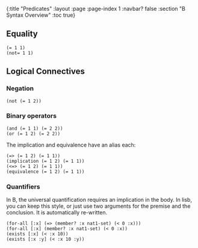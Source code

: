 {:title "Predicates"
 :layout :page
 :page-index 1
 :navbar? false
 :section "B Syntax Overview"
 :toc true}

## Equality

```lisb
(= 1 1)
(not= 1 1)
```

## Logical Connectives

### Negation

```lisb
(not (= 1 2))
```

### Binary operators

```lisb
(and (= 1 1) (= 2 2))
(or (= 1 2) (= 2 2))
```

The implication and equivalence have an alias each:

```lisb
(=> (= 1 2) (= 1 1))
(implication (= 1 2) (= 1 1))
(<=> (= 1 2) (= 1 1))
(equivalence (= 1 2) (= 1 1))
```

### Quantifiers

In B, the universal quantification requires an implication in the body.
In lisb, you can keep this style, or just use two arguments for the premise and the conclusion.
It is automatically re-written.

```lisb
(for-all [:x] (=> (member? :x nat1-set) (< 0 :x)))
(for-all [:x] (member? :x nat1-set) (< 0 :x))
(exists [:x] (< :x 10))
(exists [:x :y] (< :x 10 :y))
```

